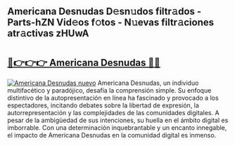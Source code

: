 ## Americana Desnudas D𝚎sn𝚞dos filtr𝚊dos - Parts-hZN Vid𝚎os f𝚘tos - N𝚞evas filtr𝚊ciones atr𝚊ctivas zHUwA

# <h2><a href="http://mbaeei.tromn.icu/?c=Americana+Desnudas">🔗👉👉👉 Americana Desnudas 🔗🔗</a></h2>

[![Americana Desnudas nuevo](https://i.imgur.com/pEAQMta.gif)](http://mbaeei.tromn.icu/?c=Americana+Desnudas)
Americana Desnudas, un individuo multifacético y paradójico, desafía la comprensión simple. Su enfoque distintivo de la autopresentación en línea ha fascinado y provocado a los espectadores, incitando debates sobre la libertad de expresión, la autorrepresentación y las complejidades de las comunidades digitales. A pesar de la ambigüedad de sus intenciones, su huella en el ámbito digital es imborrable. Con una determinación inquebrantable y un encanto innegable, el impacto de Americana Desnudas en la comunidad digital es inmenso.
